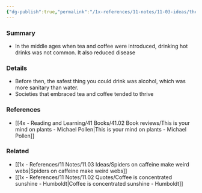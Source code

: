 ```yaml
---
{"dg-publish":true,"permalink":"/1x-references/11-notes/11-03-ideas/the-exotic-idea-of-drinking-hot-beverages-reduced-disease/","title":"The exotic idea of drinking hot beverages reduced disease","created":"2023-08-01T20:48:42.096+03:00","updated":"2024-02-14T20:18:22.296+03:00"}
---
```



### Summary
- In the middle ages when tea and coffee were introduced, drinking hot drinks was not common. It also reduced disease

### Details
- Before then, the safest thing you could drink was alcohol, which was more sanitary than water.
- Societies that embraced tea and coffee tended to thrive

### References
- [[4x - Reading and Learning/41 Books/41.02 Book reviews/This is your mind on plants - Michael Pollen\|This is your mind on plants - Michael Pollen]]

### Related
- [[1x - References/11 Notes/11.03 Ideas/Spiders on caffeine make weird webs\|Spiders on caffeine make weird webs]]
- [[1x - References/11 Notes/11.02 Quotes/Coffee is concentrated sunshine - Humboldt\|Coffee is concentrated sunshine - Humboldt]]